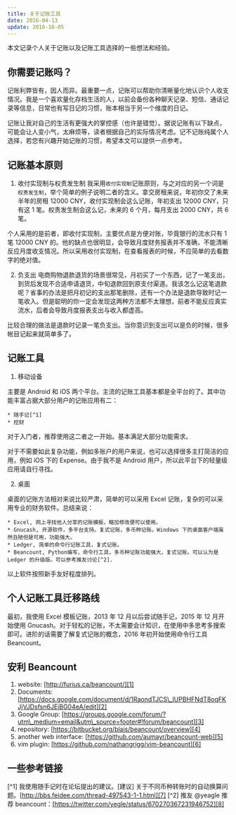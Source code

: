 ```yaml
---
title: 关于记账工具
date: 2016-04-13
update: 2016-10-05
---
```


本文记录个人关于记账以及记账工具选择的一些想法和经验。

## 你需要记账吗？

记账利弊皆有，因人而异。最重要一点，记账可以帮助你清晰量化地认识个人收支情况。我是一个喜欢量化存档生活的人，以前会备份各种聊天记录、短信、通话记录等信息，日常也有写日记的习惯，账本相当于另一个维度的日记。

记账让我对自己的生活有更强大的掌控感（也许是错觉）。据说记账有以下缺点，可能会让人变小气，太麻烦等，读者根据自己的实际情况考虑。记不记账纯属个人选择，若您有兴趣开始记账的习惯，希望本文可以提供一点参考。

## 记账基本原则
1. 收付实现制与权责发生制
我采用`收付实现制`记账原则，与之对应的另一个词是`权责发生制`，举个简单的例子说明二者的含义。拿交房租来说，年初你交了未来半年的房租 12000 CNY，收付实现制会这么记账，年初支出 12000 CNY，只有这 1 笔。权责发生制会这么记，未来的 6 个月，每月支出 2000 CNY，共 6 笔。

个人采用的是前者，即收付实现制，主要优点是方便对账，毕竟银行的流水只有 1 笔 12000 CNY 的。他的缺点也很明显，会导致月度财务报表并不准确，不能清晰反应月度收支情况。所以采用收付实现制，在查看报表的时候，不应简单的去看数字的绝对值。

2. 负支出
电商购物退款退货的场景很常见，月初买了一个东西，记了一笔支出，到货后发现不合适申请退货，中旬退款回到原支付渠道。我该怎么记这笔退款呢？省事的办法是把月初记的支出那笔删除，还有一个办法是退款导致时记一笔收入。但是聪明的你一定会发现这两种方法都不太理想，前者不能反应真实流水，后者会导致月度报表支出与收入都虚高。

比较合理的做法是退款时记录一笔负支出。当你意识到支出可以是负的时候，很多帐目记起来就简单多了。

## 记账工具

1. 移动设备

主要是 Android 和 iOS 两个平台。主流的记账工具基本都是全平台的了。其中功能丰富占据大部分用户的记账应用有二：

	* 随手记[^1]
	* 挖财

对于入门者，推荐使用这二者之一开始。基本满足大部分功能需求。

对于不需要如此复杂功能，例如多账户的用户来说，也可以选择很多主打简洁的应用，例如 iOS 下的 Expense。由于我不是 Android 用户，所以此平台下的轻量级应用请自行寻找。

2. 桌面

桌面的记账方法相对来说比较严肃，简单的可以采用 Excel 记账，复杂的可以采用专业的财务软件。总结来说：

	* Excel, 网上寻找他人分享的记账模板，略加修改便可以使用。
	* Gnucash, 开源软件，多平台支持。复式记账，多币种记账。Windows 下的桌面客户端虽然丑陋但是可用，功能强大。
	* Ledger, 简单的命令行记账工具，复式记账。
	* Beancount, Python编写，命令行工具，多币种记账功能强大，复式记账。可以认为是 Ledger 的升级版。可以参考推友讨论[^2].

以上软件按照新手友好程度排列。

## 个人记账工具迁移路线

最初，我使用 Excel 模板记账，2013 年 12 月以后尝试随手记，2015 年 12 月开始使用 Gnucash。对于轻松的记账，不太需要会计知识，在使用中多思考多搜索即可。进阶的话需要了解复式记账的概念，2016 年初开始使用命令行工具 Beancount。

## 安利 Beancount
1. website: [http://furius.ca/beancount/][1]
2. Documents: [https://docs.google.com/document/d/1RaondTJCS\_IUPBHFNdT8oqFKJjVJDsfsn6JEjBG04eA/edit][2]
3. Google Group: [https://groups.google.com/forum/?utm\_medium=email&utm\_source=footer#!forum/beancount][3]
4. repository: [https://bitbucket.org/blais/beancount/overview][4]
5. another web interface: [https://github.com/aumayr/beancount-web][5]
6. vim plugin: [https://github.com/nathangrigg/vim-beancount][6]

## 一些参考链接
[^1] 我使用随手记时在论坛提出的建议。[建议] 关于不同币种转账时的自动换算问题。[http://bbs.feidee.com/thread-497543-1-1.html][7]
[^2] 推友 @yeagle 推荐 beancount：[https://twitter.com/yegle/status/670270367231946752][8]

[1]:	http://furius.ca/beancount/
[2]:	https://docs.google.com/document/d/1RaondTJCS_IUPBHFNdT8oqFKJjVJDsfsn6JEjBG04eA/edit
[3]:	https://groups.google.com/forum/?utm_medium=email&utm_source=footer#!forum/beancount
[4]:	https://bitbucket.org/blais/beancount/overview
[5]:	https://github.com/aumayr/beancount-web
[6]:	https://github.com/nathangrigg/vim-beancount
[7]:	http://bbs.feidee.com/thread-497543-1-1.html
[8]:	https://twitter.com/yegle/status/670270367231946752